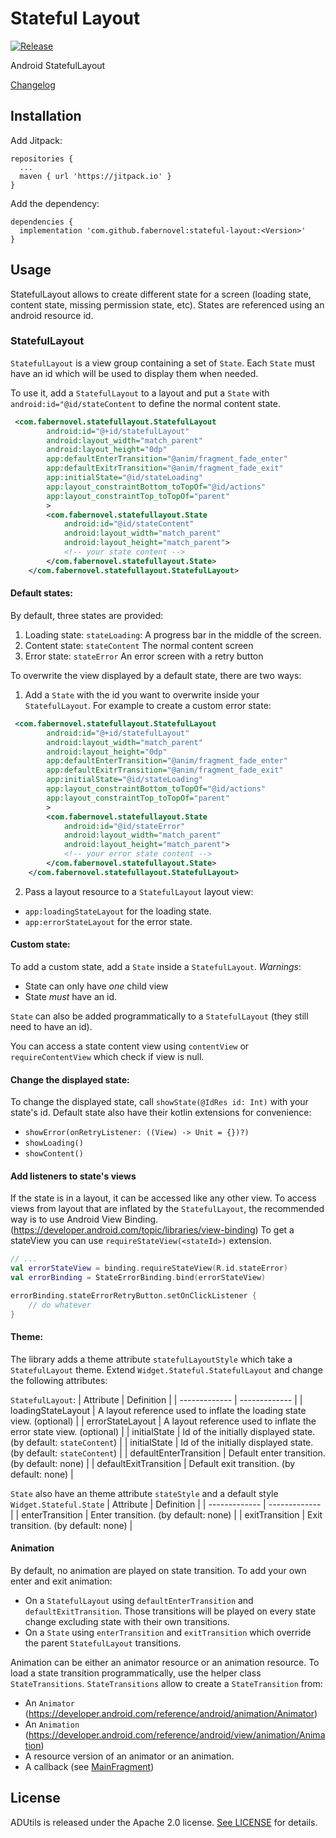 # Stateful Layout
[![Release](https://jitpack.io/v/fabernovel/stateful-layout.svg)](https://jitpack.io/#fabernovel/stateful-layout)

Android StatefulLayout

[Changelog](CHANGELOG.md)

## Installation
Add Jitpack: 
```
repositories {
  ...
  maven { url 'https://jitpack.io' }
}
```

Add the dependency: 
```
dependencies {
  implementation 'com.github.fabernovel:stateful-layout:<Version>'
}
```

## Usage
StatefulLayout allows to create different state for a screen (loading state, content state, missing permission state, etc).
States are referenced using an android resource id. 

### StatefulLayout

`StatefulLayout` is a view group containing a set of `State`. 
Each `State` must have an id which will be used to display them when needed. 

To use it, add a `StatefulLayout` to a layout and put a `State` with `android:id="@id/stateContent` to define the normal content state.
``` XML
 <com.fabernovel.statefullayout.StatefulLayout
        android:id="@+id/statefulLayout"
        android:layout_width="match_parent"
        android:layout_height="0dp"
        app:defaultEnterTransition="@anim/fragment_fade_enter"
        app:defaultExitrTransition="@anim/fragment_fade_exit"
        app:initialState="@id/stateLoading"
        app:layout_constraintBottom_toTopOf="@id/actions"
        app:layout_constraintTop_toTopOf="parent"
        >
        <com.fabernovel.statefullayout.State
            android:id="@id/stateContent"
            android:layout_width="match_parent"
            android:layout_height="match_parent">
            <!-- your state content -->
        </com.fabernovel.statefullayout.State>
    </com.fabernovel.statefullayout.StatefulLayout>
```

#### Default states: 
By default, three states are provided: 
1. Loading state: `stateLoading`:
  A progress bar in the middle of the screen.
2. Content state: `stateContent`
  The normal content screen
3. Error state: `stateError`
  An error screen with a retry button

To overwrite the view displayed by a default state, there are two ways: 

1. Add a `State` with the id you want to overwrite inside your `StatefulLayout`. 
For example to create a custom error state:
```XML
 <com.fabernovel.statefullayout.StatefulLayout
        android:id="@+id/statefulLayout"
        android:layout_width="match_parent"
        android:layout_height="0dp"
        app:defaultEnterTransition="@anim/fragment_fade_enter"
        app:defaultExitrTransition="@anim/fragment_fade_exit"
        app:initialState="@id/stateLoading"
        app:layout_constraintBottom_toTopOf="@id/actions"
        app:layout_constraintTop_toTopOf="parent"
        >
        <com.fabernovel.statefullayout.State
            android:id="@id/stateError"
            android:layout_width="match_parent"
            android:layout_height="match_parent">
            <!-- your error state content -->
        </com.fabernovel.statefullayout.State>
    </com.fabernovel.statefullayout.StatefulLayout>
```
2. Pass a layout resource to a `StatefulLayout` layout view:
  - `app:loadingStateLayout` for the loading state.
  - `app:errorStateLayout` for the error state.
  
#### Custom state:
To add a custom state, add a `State` inside a `StatefulLayout`.
*Warnings*: 
- State can only have *one* child view
- State *must* have an id. 

`State` can also be added programmatically to a `StatefulLayout` (they still need to have an id).

You can access a state content view using `contentView` or `requireContentView` which check 
if view is null. 

#### Change the displayed state:
To change the displayed state, call `showState(@IdRes id: Int)` with your state's id. 
Default state also have their kotlin extensions for convenience:
- `showError(onRetryListener: ((View) -> Unit = {})?)` 
- `showLoading()`
- `showContent()`

#### Add listeners to state's views
If the state is in a layout, it can be accessed like any other view. 
To access views from layout that are inflated by the `StatefulLayout`, the recommended way is to
use Android View Binding. (https://developer.android.com/topic/libraries/view-binding)
To get a stateView you can use `requireStateView(<stateId>)` extension. 

``` kotlin
// ...
val errorStateView = binding.requireStateView(R.id.stateError)       
val errorBinding = StateErrorBinding.bind(errorStateView)

errorBinding.stateErrorRetryButton.setOnClickListener { 
    // do whatever
}
```     

#### Theme:
 The library adds a theme attribute `statefulLayoutStyle` which take a `StatefulLayout` theme.
 Extend `Widget.Stateful.StatefulLayout` and change the following attributes:  
 
`StatefulLayout`:
| Attribute  | Definition |
| ------------- | ------------- |
| loadingStateLayout  | A layout reference used to inflate the loading state view. (optional)  |
| errorStateLayout  | A layout reference used to inflate the error state view. (optional)  |
| initialState  | Id of the initially displayed state. (by default: `stateContent`)  |
| initialState  | Id of the initially displayed state. (by default: `stateContent`)  |
| defaultEnterTransition  | Default enter transition. (by default: none)  |
| defaultExitTransition  | Default exit transition. (by default: none)  |

`State` also have an theme attribute `stateStyle` and a default style `Widget.Stateful.State`
| Attribute  | Definition |
| ------------- | ------------- |
| enterTransition  | Enter transition. (by default: none)  |
| exitTransition  | Exit transition. (by default: none)  |

#### Animation

By default, no animation are played on state transition. To add your own enter and exit
animation:
- On a `StatefulLayout` using `defaultEnterTransition` and `defaultExitTransition`. Those transitions
will be played on every state change excluding state with their own transitions.
- On a `State` using `enterTransition` and `exitTransition` which override the parent `StatefulLayout`
 transitions.
 
Animation can be either an animator resource or an animation resource.
To load a state transition programmatically, use the helper class `StateTransitions`.
`StateTransitions` allow to create a `StateTransition` from: 
- An `Animator` (https://developer.android.com/reference/android/animation/Animator)
- An `Animation` (https://developer.android.com/reference/android/view/animation/Animation)
- A resource version of an animator or an animation.
- A callback (see [MainFragment](https://github.com/faberNovel/stateful-layout/blob/develop/sample-app/src/main/java/com/fabernovel/statefullayout/sample/ui/main/MainFragment.kt))  

## License

ADUtils is released under the Apache 2.0 license. [See LICENSE](LICENSE) for details.
